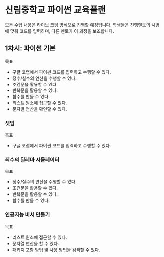 # 신림중학교 파이썬 교육플랜

모든 수업 내용은 라이브 코딩 방식으로 진행할 예정입니다. 학생들은 진행멘토의 시범에 맞춰 코드를 입력하며, 다른 멘토가 이 과정을 보조합니다.

## 1차시: 파이썬 기본

목표

+ 구글 코랩에서 파이썬 코드를 입력하고 수행할 수 있다.
+ 정수/실수의 연산을 수행할 수 있다.
+ 조건문을 활용할 수 있다.
+ 반복문을 활용할 수 있다.
+ 함수를 만들 수 있다.
+ 리스트 원소에 접근할 수 있다.
+ 문자열 연산을 확인할 수 있다.

### 셋업

목표

+ 구글 코랩에서 파이썬 코드를 입력하고 수행할 수 있다.

### 죄수의 딜레마 시뮬레이터

목표

+ 정수/실수의 연산을 수행할 수 있다.
+ 조건문을 활용할 수 있다.
+ 반복문을 활용할 수 있다.
+ 함수를 만들 수 있다.

### 인공지능 비서 만들기

목표

+ 리스트 원소에 접근할 수 있다.
+ 문자열 연산을 할 수 있다.
+ 패키지 포함 방법 및 사용 방법을 검색할 수 있다.
